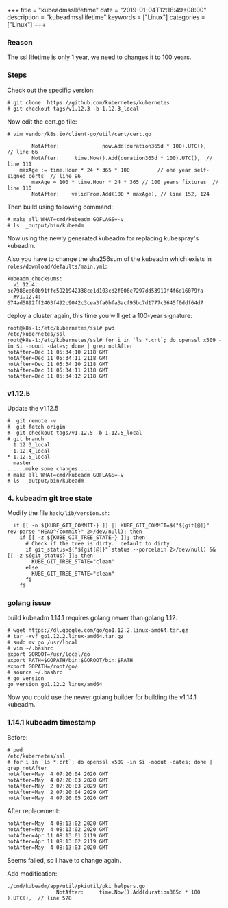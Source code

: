 +++
title = "kubeadmssllifetime"
date = "2019-01-04T12:18:49+08:00"
description = "kubeadmssllifetime"
keywords = ["Linux"]
categories = ["Linux"]
+++
### Reason
The ssl lifetime is only 1 year, we need to changes it to 100 years.    

### Steps
Check out the specific version:    

```
# git clone  https://github.com/kubernetes/kubernetes
# git checkout tags/v1.12.3 -b 1.12.3_local
```
Now edit the cert.go file:    

```
# vim vendor/k8s.io/client-go/util/cert/cert.go

		NotAfter:              now.Add(duration365d * 100).UTC(),    // line 66
		NotAfter:     time.Now().Add(duration365d * 100).UTC(),  // line 111
	maxAge := time.Hour * 24 * 365 * 100         // one year self-signed certs  // line 96
		maxAge = 100 * time.Hour * 24 * 365 // 100 years fixtures  // line 110
		NotAfter:    validFrom.Add(100 * maxAge), // line 152, 124
```
Then build using following command:    

```
# make all WHAT=cmd/kubeadm GOFLAGS=-v
# ls  _output/bin/kubeadm
```
Now using the newly generated kubeadm for replacing kubespray's kubeadm.    

Also you have to change the sha256sum of the kubeadm which exists in
`roles/download/defaults/main.yml`:    


```
kubeadm_checksums:
  v1.12.4: bc7988ee60b91ffc5921942338ce1d103cd2f006c7297dd53919f4f6d16079fa
  #v1.12.4: 674ad5892ff2403f492c9042c3cea3fa0bfa3acf95bc7d1777c3645f0ddf64d7
```
deploy a cluster again, this time you will get a 100-year signature:    

```
root@k8s-1:/etc/kubernetes/ssl# pwd
/etc/kubernetes/ssl
root@k8s-1:/etc/kubernetes/ssl# for i in `ls *.crt`; do openssl x509 -in $i -noout -dates; done | grep notAfter
notAfter=Dec 11 05:34:10 2118 GMT
notAfter=Dec 11 05:34:11 2118 GMT
notAfter=Dec 11 05:34:10 2118 GMT
notAfter=Dec 11 05:34:11 2118 GMT
notAfter=Dec 11 05:34:12 2118 GMT
```

### v1.12.5
Update the v1.12.5   

```
#  git remote -v
#  git fetch origin
#  git checkout tags/v1.12.5 -b 1.12.5_local
# git branch
  1.12.3_local
  1.12.4_local
* 1.12.5_local
  master
......make some changes.....
# make all WHAT=cmd/kubeadm GOFLAGS=-v
# ls  _output/bin/kubeadm

```

### 4. kubeadm git tree state
Modify the file `hack/lib/version.sh`:    

```
  if [[ -n ${KUBE_GIT_COMMIT-} ]] || KUBE_GIT_COMMIT=$("${git[@]}" rev-parse "HEAD^{commit}" 2>/dev/null); then
    if [[ -z ${KUBE_GIT_TREE_STATE-} ]]; then
      # Check if the tree is dirty.  default to dirty
      if git_status=$("${git[@]}" status --porcelain 2>/dev/null) && [[ -z ${git_status} ]]; then
        KUBE_GIT_TREE_STATE="clean"
      else
        KUBE_GIT_TREE_STATE="clean"
      fi
    fi
```

### golang issue
build kubeadm 1.14.1 requires golang newer than golang 1.12.    

```
# wget https://dl.google.com/go/go1.12.2.linux-amd64.tar.gz
# tar -xvf go1.12.2.linux-amd64.tar.gz
# sudo mv go /usr/local
# vim ~/.bashrc
export GOROOT=/usr/local/go
export PATH=$GOPATH/bin:$GOROOT/bin:$PATH
export GOPATH=/root/go/
# source ~/.bashrc
# go version
go version go1.12.2 linux/amd64
```

Now you could use the newer golang builder for building the v1.14.1 kubeadm.  


### 1.14.1 kubeadm timestamp
Before:    

```
# pwd
/etc/kubernetes/ssl
# for i in `ls *.crt`; do openssl x509 -in $i -noout -dates; done | grep notAfter
notAfter=May  4 07:20:04 2020 GMT
notAfter=May  4 07:20:03 2020 GMT
notAfter=May  2 07:20:03 2029 GMT
notAfter=May  2 07:20:04 2029 GMT
notAfter=May  4 07:20:05 2020 GMT
```
After replacement:    

```
notAfter=May  4 08:13:02 2020 GMT
notAfter=May  4 08:13:02 2020 GMT
notAfter=Apr 11 08:13:01 2119 GMT
notAfter=Apr 11 08:13:02 2119 GMT
notAfter=May  4 08:13:03 2020 GMT
```

Seems failed, so I have to change again.   

Add modification:    

```
./cmd/kubeadm/app/util/pkiutil/pki_helpers.go
                NotAfter:     time.Now().Add(duration365d * 100 ).UTC(),  // line 578

```

